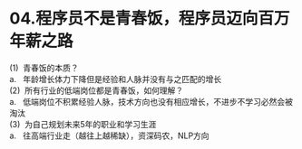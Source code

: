 # 04.程序员不是青春饭，程序员迈向百万年薪之路

(1)  青春饭的本质？<br />a.   年龄增长体力下降但是经验和人脉并没有与之匹配的增长<br />(2)  所有行业的低端岗位都是青春饭，如何理解？<br />a.   低端岗位不积累经验人脉，技术方向也没有相应增长，不进步不学习必然会被淘汰<br />(3)  为自己规划未来5年的职业和学习生涯<br />a.   往高端行业走（越往上越稀缺），资深码农，NLP方向
